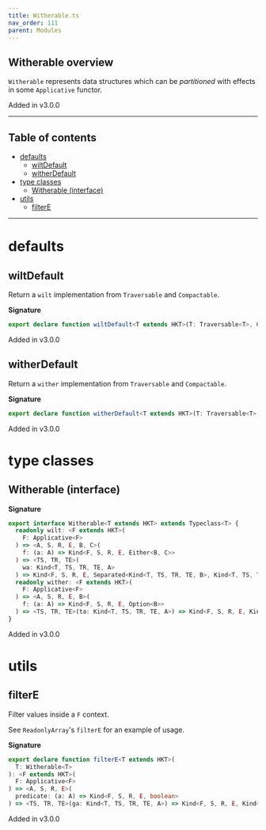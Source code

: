 ```yaml
---
title: Witherable.ts
nav_order: 111
parent: Modules
---
```


## Witherable overview

`Witherable` represents data structures which can be _partitioned_ with effects in some `Applicative` functor.

Added in v3.0.0

---

<h2 class="text-delta">Table of contents</h2>

- [defaults](#defaults)
  - [wiltDefault](#wiltdefault)
  - [witherDefault](#witherdefault)
- [type classes](#type-classes)
  - [Witherable (interface)](#witherable-interface)
- [utils](#utils)
  - [filterE](#filtere)

---

# defaults

## wiltDefault

Return a `wilt` implementation from `Traversable` and `Compactable`.

**Signature**

```ts
export declare function wiltDefault<T extends HKT>(T: Traversable<T>, C: Compactable<T>): Witherable<T>['wilt']
```

Added in v3.0.0

## witherDefault

Return a `wither` implementation from `Traversable` and `Compactable`.

**Signature**

```ts
export declare function witherDefault<T extends HKT>(T: Traversable<T>, C: Compactable<T>): Witherable<T>['wither']
```

Added in v3.0.0

# type classes

## Witherable (interface)

**Signature**

```ts
export interface Witherable<T extends HKT> extends Typeclass<T> {
  readonly wilt: <F extends HKT>(
    F: Applicative<F>
  ) => <A, S, R, E, B, C>(
    f: (a: A) => Kind<F, S, R, E, Either<B, C>>
  ) => <TS, TR, TE>(
    wa: Kind<T, TS, TR, TE, A>
  ) => Kind<F, S, R, E, Separated<Kind<T, TS, TR, TE, B>, Kind<T, TS, TR, TE, C>>>
  readonly wither: <F extends HKT>(
    F: Applicative<F>
  ) => <A, S, R, E, B>(
    f: (a: A) => Kind<F, S, R, E, Option<B>>
  ) => <TS, TR, TE>(ta: Kind<T, TS, TR, TE, A>) => Kind<F, S, R, E, Kind<T, TS, TR, TE, B>>
}
```

Added in v3.0.0

# utils

## filterE

Filter values inside a `F` context.

See `ReadonlyArray`'s `filterE` for an example of usage.

**Signature**

```ts
export declare function filterE<T extends HKT>(
  T: Witherable<T>
): <F extends HKT>(
  F: Applicative<F>
) => <A, S, R, E>(
  predicate: (a: A) => Kind<F, S, R, E, boolean>
) => <TS, TR, TE>(ga: Kind<T, TS, TR, TE, A>) => Kind<F, S, R, E, Kind<T, TS, TR, TE, A>>
```

Added in v3.0.0
